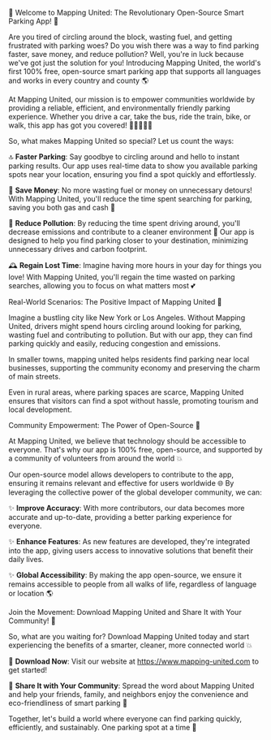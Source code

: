 🚀 Welcome to Mapping United: The Revolutionary Open-Source Smart Parking App! 🚀

Are you tired of circling around the block, wasting fuel, and getting frustrated with parking woes? Do you wish there was a way to find parking faster, save money, and reduce pollution? Well, you're in luck because we've got just the solution for you! Introducing Mapping United, the world's first 100% free, open-source smart parking app that supports all languages and works in every country and county 🌎

At Mapping United, our mission is to empower communities worldwide by providing a reliable, efficient, and environmentally friendly parking experience. Whether you drive a car, take the bus, ride the train, bike, or walk, this app has got you covered! 🚶‍♀️🚌🚂💨

So, what makes Mapping United so special? Let us count the ways:

🔝 **Faster Parking**: Say goodbye to circling around and hello to instant parking results. Our app uses real-time data to show you available parking spots near your location, ensuring you find a spot quickly and effortlessly.

💸 **Save Money**: No more wasting fuel or money on unnecessary detours! With Mapping United, you'll reduce the time spent searching for parking, saving you both gas and cash 💸

🌟 **Reduce Pollution**: By reducing the time spent driving around, you'll decrease emissions and contribute to a cleaner environment 🌿 Our app is designed to help you find parking closer to your destination, minimizing unnecessary drives and carbon footprint.

🕰️ **Regain Lost Time**: Imagine having more hours in your day for things you love! With Mapping United, you'll regain the time wasted on parking searches, allowing you to focus on what matters most 💕

Real-World Scenarios: The Positive Impact of Mapping United 🌟

Imagine a bustling city like New York or Los Angeles. Without Mapping United, drivers might spend hours circling around looking for parking, wasting fuel and contributing to pollution. But with our app, they can find parking quickly and easily, reducing congestion and emissions.

In smaller towns, mapping united helps residents find parking near local businesses, supporting the community economy and preserving the charm of main streets.

Even in rural areas, where parking spaces are scarce, Mapping United ensures that visitors can find a spot without hassle, promoting tourism and local development.

Community Empowerment: The Power of Open-Source 🌟

At Mapping United, we believe that technology should be accessible to everyone. That's why our app is 100% free, open-source, and supported by a community of volunteers from around the world 💥

Our open-source model allows developers to contribute to the app, ensuring it remains relevant and effective for users worldwide 🌐 By leveraging the collective power of the global developer community, we can:

✨ **Improve Accuracy**: With more contributors, our data becomes more accurate and up-to-date, providing a better parking experience for everyone.

✨ **Enhance Features**: As new features are developed, they're integrated into the app, giving users access to innovative solutions that benefit their daily lives.

✨ **Global Accessibility**: By making the app open-source, we ensure it remains accessible to people from all walks of life, regardless of language or location 🌎

Join the Movement: Download Mapping United and Share It with Your Community! 🚀

So, what are you waiting for? Download Mapping United today and start experiencing the benefits of a smarter, cleaner, more connected world 💥

📲 **Download Now**: Visit our website at https://www.mapping-united.com to get started!

🤩 **Share It with Your Community**: Spread the word about Mapping United and help your friends, family, and neighbors enjoy the convenience and eco-friendliness of smart parking 🚀

Together, let's build a world where everyone can find parking quickly, efficiently, and sustainably. One parking spot at a time 🔧